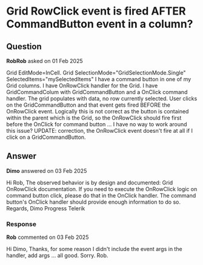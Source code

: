 # Grid RowClick event is fired AFTER CommandButton event in a column?

## Question

**RobRob** asked on 01 Feb 2025

Grid EditMode=InCell. Grid SelectionMode="GridSelectionMode.Single" SelectedItems="mySelectedItems" I have a command button in one of my Grid columns. I have OnRowClick handler for the Grid. I have GridCommandColum with GridCommandButton and a OnClick command handler. The grid populates with data, no row currently selected. User clicks on the GridCommandButton and that event gets fired BEFORE the OnRowClick event. Logically this is not correct as the button is contained within the parent which is the Grid, so the OnRowClick should fire first before the OnClick for command button ... I have no way to work around this issue? UPDATE: correction, the OnRowClick event doesn't fire at all if I click on a GridCommandButton.

## Answer

**Dimo** answered on 03 Feb 2025

Hi Rob, The observed behavior is by design and documented: Grid OnRowClick documentation. If you need to execute the OnRowClick logic on command button click, please do that in the OnClick handler. The command button's OnClick handler should provide enough information to do so. Regards, Dimo Progress Telerik

### Response

**Rob** commented on 03 Feb 2025

Hi Dimo, Thanks, for some reason I didn't include the event args in the handler, add args ... all good. Sorry. Rob.
